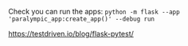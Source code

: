 
Check you can run the apps:
`python -m flask --app 'paralympic_app:create_app()' --debug run`

<https://testdriven.io/blog/flask-pytest/>
